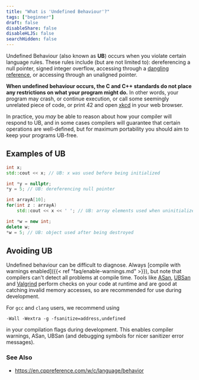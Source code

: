 ```yaml
---
title: "What is 'Undefined Behaviour'?"
tags: ["beginner"]
draft: false
disableShare: false
disableHLJS: false
searchHidden: false
---
```


Undefined Behaviour (also known as **UB**) occurs when you violate certain language rules. These rules include (but are not limited to): dereferencing a null pointer, signed integer overflow, accessing through a [dangling reference](https://en.cppreference.com/w/cpp/language/reference#Dangling_references), or accessing through an unaligned pointer.

**When undefined behaviour occurs, the C and C++ standards do not place any restrictions on what your program might do.** In other words, your program may crash, or continue execution, or call some seemingly unrelated piece of code, or print 42 and open [xkcd](https://xkcd.com/) in your web browser.

In practice, you *may* be able to reason about how your compiler will respond to UB, and in some cases compilers will guarantee that certain operations are well-defined, but for maximum portability you should aim to keep your programs UB-free.

## Examples of UB

```cpp
int x;
std::cout << x; // UB: x was used before being initialized

int *y = nullptr;
*y = 5; // UB: dereferencing null pointer

int arrayA[10];
for(int z : arrayA)
    std::cout << x << ' '; // UB: array elements used when uninitialized

int *w = new int;
delete w;
*w = 5; // UB: object used after being destroyed
``` 

## Avoiding UB
Undefined behaviour can be difficult to diagnose. Always [compile with warnings enabled]({{< ref "faq/enable-warnings.md" >}}), but note that compilers can't detect all problems at compile time. Tools like [ASan](https://en.wikipedia.org/wiki/AddressSanitizer), [UBSan](https://clang.llvm.org/docs/UndefinedBehaviorSanitizer.html) and [Valgrind](https://valgrind.org/docs/manual/quick-start.html#quick-start.mcrun) perform checks on your code at runtime and are good at catching invalid memory accesses, so are recommended for use during development.

For `gcc` and `clang` users, we recommend using
```nohighlight
-Wall -Wextra -g -fsanitize=address,undefined
```
in your compilation flags during development. This enables compiler warnings, ASan, UBSan (and debugging symbols for nicer sanitizer error messages).

### See Also
* https://en.cppreference.com/w/c/language/behavior
